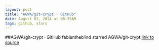 ```yaml
---
layout: post
title: "AGWA/git-crypt · GitHub"
date: August 03, 2014 at 08:35AM
tags: github, stars
---
```

##AGWA/git-crypt · GitHub
fabiantheblind starred AGWA/git-crypt
[link to source](http://ift.tt/YeVFFc) 
